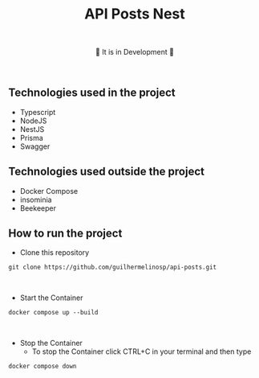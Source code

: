 # <div align="center"> API Posts Nest </div>

</br>

<div align="center">
<p>🚧 It is in Development 🚧</p>
</div>

</br>

## Technologies used in the project

- Typescript
- NodeJS
- NestJS
- Prisma
- Swagger

## Technologies used outside the project

- Docker Compose
- insominia
- Beekeeper

## How to run the project

- Clone this repository

```shell
git clone https://github.com/guilhermelinosp/api-posts.git
```
</br>

- Start the Container

```shell
docker compose up --build
```
</br>

- Stop the Container
	- To stop the Container click CTRL+C in your terminal and then type

```shell
docker compose down
```
